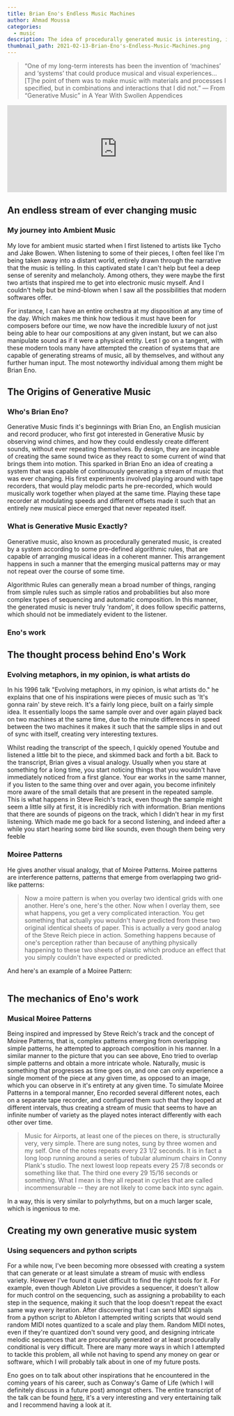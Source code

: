 ```yaml
---
title: Brian Eno's Endless Music Machines
author: Ahmad Moussa
categories:
  - music
description: The idea of procedurally generated music is interesting, in this article we have a look at how Brian Eno sparked this idea into life and how he approached it, as well as how you can start making something similar.
thumbnail_path: 2021-02-13-Brian-Eno's-Endless-Music-Machines.png
---
```


<blockquote>“One of my long-term interests has been the invention of ‘machines’ and ‘systems’ that could produce musical and visual experiences… [T]he point of them was to make music with materials and processes I specified, but in combinations and interactions that I did not.” — From “Generative Music” in A Year With Swollen Appendices</blockquote>

<iframe src="https://open.spotify.com/embed/album/063f8Ej8rLVTz9KkjQKEMa" width="100%" height="200" frameborder="0" allowtransparency="true" allow="encrypted-media"></iframe>

<p></p>
<h2>An endless stream of ever changing music</h2>
<h3>My journey into Ambient Music</h3>
<p>My love for ambient music started when I first listened to artists like Tycho and Jake Bowen. When listening to some of their pieces, I often feel like I'm being taken away into a distant world, entirely drawn through the narrative that the music is telling. In this captivated state I can't help but feel a deep sense of serenity and melancholy. Among others, they were maybe the first two artists that inspired me to get into electronic music myself. And I couldn't help but be mind-blown when I saw all the possibilities that modern softwares offer.
</p>

<p>For instance, I can have an entire orchestra at my disposition at any time of the day. Which makes me think how tedious it must have been for composers before our time, we now have the incredible luxury of not just being able to hear our compositions at any given instant, but we can also manipulate sound as if it were a physical entity. Lest I go on a tangent, with these modern tools many have attempted the creation of systems that are capable of generating streams of music, all by themselves, and without any further human input. The most noteworthy individual among them might be Brian Eno.

<h2>The Origins of Generative Music</h2>
<h3>Who's Brian Eno?</h3>
Generative Music finds it's beginnings with Brian Eno, an English musician and record producer, who first got interested in Generative Music by observing wind chimes, and how they could endlessly create different sounds, without ever repeating themselves. By design, they are incapable of creating the same sound twice as they react to some current of wind that brings them into motion. This sparked in Brian Eno an idea of creating a system that was capable of continuously generating a stream of music that was ever changing. His first experiments involved playing around with tape recorders, that would play melodic parts he pre-recorded, which would musically work together when played at the same time. Playing these tape recorder at modulating speeds and different offsets made it such that an entirely new musical piece emerged that never repeated itself.

<h3>What is Generative Music Exactly?</h3>
Generative music, also known as procedurally generated music, is created by a system according to some pre-defined algorithmic rules, that are capable of arranging musical ideas in a coherent manner. This arrangement happens in such a manner that the emerging musical patterns may or may not repeat over the course of some time.</p>

<p>Algorithmic Rules can generally mean a broad number of things, ranging from simple rules such as simple ratios and probabilities but also more complex types of sequencing and automatic composition. In this manner, the generated music is never truly 'random', it does follow specific patterns, which should not be immediately evident to the listener.

<h3>Eno's work</h3>
<p></p>

<h2>The thought process behind Eno's Work</h2>
<h3>Evolving metaphors, in my opinion, is what artists do</h3>
<p>In his 1996 talk "Evolving metaphors, in my opinion, is what artists do." he explains that one of his inspirations were pieces of music such as 'It's gonna rain' by steve reich. It's a fairly long piece, built on a fairly simple idea. It essentially loops the same sample over and over again played back on two machines at the same time, due to the minute differences in speed between the two machines it makes it such that the sample slips in and out of sync with itself, creating very interesting textures. </p>
<p>Whilst reading the transcript of the speech, I quickly opened Youtube and listened a little bit to the piece, and skimmed back and forth a bit. Back to the transcript, Brian gives a visual analogy. Usually when you stare at something for a long time, you start noticing things that you wouldn't have immediately noticed from a first glance. Your ear works in the same manner, if you listen to the same thing over and over again, you become infinitely more aware of the small details that are present in the repeated sample. This is what happens in Steve Reich's track, even though the sample might seem a little silly at first, it is incredibly rich with information. Brian mentions that there are sounds of pigeons on the track, which I didn't hear in my first listening. Which made me go back for a second listening, and indeed after a while you start hearing some bird like sounds, even though them being very feeble</p>

<h3>Moiree Patterns</h3>
<p>He gives another visual analogy, that of Moiree Patterns. Moiree patterns are interference patterns, patterns that emerge from overlapping two grid-like patterns:</p>
<blockquote>Now a moire pattern is when you overlay two identical grids with one another. Here's one, here's the other. Now when I overlay them, see what happens, you get a very complicated interaction. You get something that actually you wouldn't have predicted from these two original identical sheets of paper. This is actually a very good analog of the Steve Reich piece in action. Something happens because of one's perception rather than because of anything physically happening to these two sheets of plastic which produce an effect that you simply couldn't have expected or predicted.
</blockquote>

<p>And here's an example of a Moiree Pattern:</p>
<span class="image fit"><img src="https://gorillasun.de/assets/images/2021-02-13-Brian-Eno's-Endless-Music-Machines/moiree.png" alt="" /></span>

<h2>The mechanics of Eno's work</h2>
<h3>Musical Moiree Patterns</h3>
Being inspired and impressed by Steve Reich's track and the concept of Moiree Patterns, that is, complex patterns emerging from overlapping simple patterns, he attempted to approach composition in his manner. In a similar manner to the picture that you can see above, Eno tried to overlap simple patterns and obtain a more intricate whole. Naturally, music is something that progresses as time goes on, and one can only experience a single moment of the piece at any given time, as opposed to an image, which you can observe in it's entirety at any given time. To simulate Moiree Patterns in a temporal manner, Eno recorded several different notes, each on a separate tape recorder, and configured them such that they looped at different intervals, thus creating a stream of music that seems to have an infinite number of variety as the played notes interact differently with each other over time.

<blockquote> Music for Airports, at least one of the pieces on there, is structurally very, very simple. There are sung notes, sung by three women and my self. One of the notes repeats every 23 1/2 seconds. It is in fact a long loop running around a series of tubular aluminum chairs in Conny Plank's studio. The next lowest loop repeats every 25 7/8 seconds or something like that. The third one every 29 15/16 seconds or something. What I mean is they all repeat in cycles that are called incommensurable -- they are not likely to come back into sync again. </blockquote>

<p>In a way, this is very similar to polyrhythms, but on a much larger scale, which is ingenious to me.
  
<h2>Creating my own generative music system</h2>
<h3>Using sequencers and python scripts</h3>
<p>For a while now, I've been becoming more obsessed with creating a system that can generate or at least simulate a stream of music with endless variety. However I've found it quiet difficult to find the right tools for it. For example, even though Ableton Live provides a sequencer, it doesn't allow for much control on the sequencing, such as assigning a probability to each step in the sequence, making it such that the loop doesn't repeat the exact same way every iteration. After discovering that I can send MIDI signals from a python script to Ableton I attempted writing scripts that would send random MIDI notes quantized to a scale and play them. Random MIDI notes, even if they're quantized don't sound very good, and designing intricate melodic sequences that are proceurally generated or at least procedurally conditional is very difficult. There are  many more ways in which I attempted to tackle this problem, all while not having to spend any money on gear or software, which I will probably talk about in one of my future posts.</p>

<p>Eno goes on to talk about other inspirations that he encountered in the coming years of his career, such as Conway's Game of Life (which I will definitely discuss in a future post) amongst others. The entire transcript of the talk can be found <a href='https://inmotionmagazine.com/eno1.html'>here</a>, it's a very interesting and very entertaining talk and I recommend having a look at it.</p>
